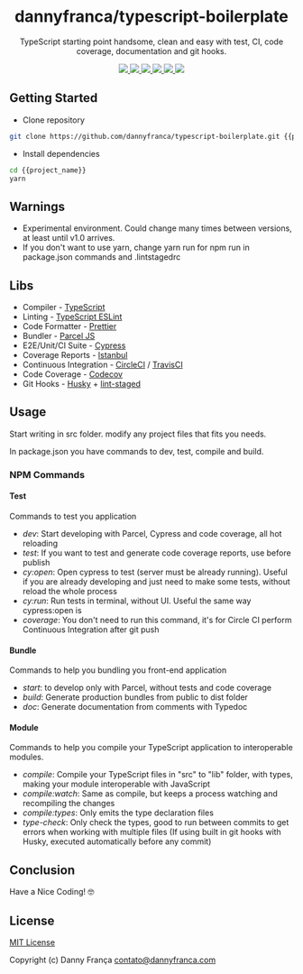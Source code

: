 <h1 align="center">dannyfranca/typescript-boilerplate</h1>
<p align="center">TypeScript starting point handsome, clean and easy with test, CI, code coverage, documentation and git hooks.</p>
<p align="center">

<a href="https://npmjs.com/package/@dannyfranca/typescript-boilerplate" target="_blank">
    <img src="https://img.shields.io/npm/dt/@dannyfranca/typescript-boilerplate.svg?style=flat-square&logo=npm" />
</a>

<a href="https://npmjs.com/package/@dannyfranca/typescript-boilerplate" target="_blank">
    <img src="https://img.shields.io/npm/v/@dannyfranca/typescript-boilerplate/latest.svg?style=flat-square&logo=npm" />
</a>

<a href="https://travis-ci.com/dannyfranca/typescript-boilerplate" target="_blank">
    <img src="https://img.shields.io/travis/dannyfranca/typescript-boilerplate?style=flat-square&logo=travis" />
</a>

<a href="https://circleci.com/gh/dannyfranca/typescript-boilerplate" target="_blank">
    <img src="https://img.shields.io/circleci/project/github/dannyfranca/typescript-boilerplate?style=flat-square&logo=circleci" />
</a>

<a href="https://codecov.io/gh/dannyfranca/typescript-boilerplate" target="_blank">
    <img src="https://img.shields.io/codecov/c/github/dannyfranca/typescript-boilerplate?style=flat-square&logo=codecov" />
</a>

<a href="https://david-dm.org/dannyfranca/typescript-boilerplate" target="_blank">
    <img src="https://david-dm.org/dannyfranca/typescript-boilerplate/status.svg?style=flat-square" />
</a>

</p>

## Getting Started

* Clone repository

```bash
git clone https://github.com/dannyfranca/typescript-boilerplate.git {{project_name}}
```

* Install dependencies

```bash
cd {{project_name}}
yarn
```

## Warnings

* Experimental environment. Could change many times between versions, at least until v1.0 arrives.
* If you don't want to use yarn, change yarn run for npm run in package.json commands and .lintstagedrc

## Libs

* Compiler - <a href="https://www.typescriptlang.org" target="_blank">TypeScript</a>
* Linting - <a href="https://typescript-eslint.io" target="_blank">TypeScript ESLint</a>
* Code Formatter - <a href="https://prettier.io" target="_blank">Prettier</a>
* Bundler - <a href="https://parceljs.org" target="_blank">Parcel JS</a>
* E2E/Unit/CI Suite - <a href="https://www.cypress.io" target="_blank">Cypress</a>
* Coverage Reports - <a href="https://istanbul.js.org" target="_blank">Istanbul</a>
* Continuous Integration - <a href="https://circleci.com" target="_blank">CircleCI</a> / <a href="https://travis-ci.com" target="_blank">TravisCI</a>
* Code Coverage - <a href="https://codecov.io" target="_blank">Codecov</a>
* Git Hooks - <a href="https://github.com/typicode/husky" target="_blank">Husky</a> + <a href="https://github.com/okonet/lint-staged" target="_blank">lint-staged</a>

## Usage

Start writing in src folder. modify any project files that fits you needs.

In package.json you have commands to dev, test, compile and build.

### NPM Commands

#### Test

Commands to test you application

* *dev*: Start developing with Parcel, Cypress and code coverage, all hot reloading
* *test*: If you want to test and generate code coverage reports, use before publish
* *cy:open*: Open cypress to test (server must be already running). Useful if you are already developing and just need to make some tests, without reload the whole process
* *cy:run*: Run tests in terminal, without UI. Useful the same way cypress:open is
* *coverage*: You don't need to run this command, it's for Circle CI perform Continuous Integration after git push

#### Bundle

Commands to help you bundling you front-end application

* *start*: to develop only with Parcel, without tests and code coverage
* *build*: Generate production bundles from public to dist folder
* *doc*: Generate documentation from comments with Typedoc

#### Module

Commands to help you compile your TypeScript application to interoperable modules.

* *compile*: Compile your TypeScript files in "src" to "lib" folder, with types, making your module interoperable with JavaScript
* *compile:watch*: Same as compile, but keeps a process watching and recompiling the changes
* *compile:types*: Only emits the type declaration files
* *type-check*: Only check the types, good to run between commits to get errors when working with multiple files (If using built in git hooks with Husky, executed automatically before any commit)

## Conclusion

Have a Nice Coding! 🤓

## License

[MIT License](./LICENSE)

Copyright (c) Danny França <contato@dannyfranca.com>
